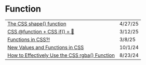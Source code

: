# Function

|                                                                                                                                      |         |
| ------------------------------------------------------------------------------------------------------------------------------------ | ------- |
| [The CSS shape() function](https://app.daily.dev/posts/the-css-shape-function-x3t1gaare)                                             | 4/27/25 |
| [CSS @function + CSS if() = 🤯](https://app.daily.dev/posts/css-function-css-if--nw8gga1zh)                                          | 3/12/25 |
| [Functions in CSS?!](https://app.daily.dev/posts/functions-in-css--h18ghpptu)                                                        | 3/8/25  |
| [New Values and Functions in CSS](https://dev.to/alvaromontoro/new-values-and-functions-in-css-1b9o?ref=dailydev)                    | 10/1/24 |
| [How to Effectively Use the CSS rgba() Function](https://app.daily.dev/posts/how-to-effectively-use-the-css-rgba-function-otjjx4vwx) | 8/23/24 |
